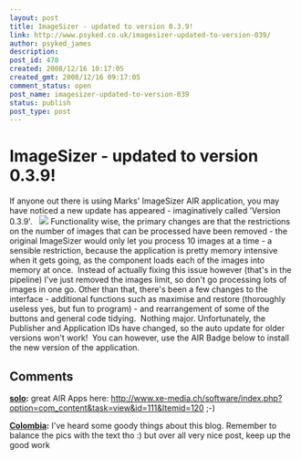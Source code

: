 ```yaml
---
layout: post
title: ImageSizer - updated to version 0.3.9!
link: http://www.psyked.co.uk/imagesizer-updated-to-version-039/
author: psyked_james
description: 
post_id: 478
created: 2008/12/16 10:17:05
created_gmt: 2008/12/16 09:17:05
comment_status: open
post_name: imagesizer-updated-to-version-039
status: publish
post_type: post
---
```


# ImageSizer - updated to version 0.3.9!

If anyone out there is using Marks' ImageSizer AIR application, you may have noticed a new update has appeared - imaginatively called 'Version 0.3.9'.   ![](http://uploads.psyked.co.uk/2008/12/imagesizerupdate.jpg) Functionality wise, the primary changes are that the restrictions on the number of images that can be processed have been removed - the original ImageSizer would only let you process 10 images at a time - a sensible restriction, because the application is pretty memory intensive when it gets going, as the component loads each of the images into memory at once.  Instead of actually fixing this issue however (that's in the pipeline) I've just removed the images limit, so don't go processing lots of images in one go.  Other than that, there's been a few changes to the interface - additional functions such as maximise and restore (thoroughly useless yes, but fun to program) - and rearrangement of some of the buttons and general code tidying.  Nothing major. Unfortunately, the Publisher and Application IDs have changed, so the auto update for older versions won't work!  You can however, use the AIR Badge below to install the new version of the application.

## Comments

**[solo](#493 "2008-12-16 20:43:45"):** great AIR Apps here: http://www.xe-media.ch/software/index.php?option=com_content&task=view&id=111&Itemid=120 ;-)

**[Colombia](#494 "2008-12-17 16:47:03"):** I've heard some goody things about this blog. Remember to balance the pics with the text tho :) but over all very nice post, keep up the good work


